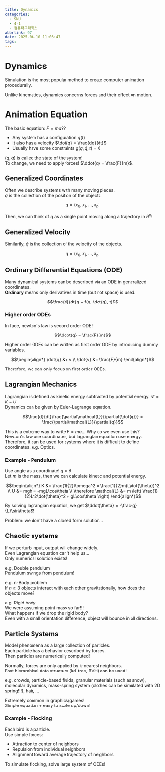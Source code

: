 ```yaml
---
title: Dynamics
categories:
  - SNU
  - 4-1
  - 컴퓨터그래픽스
abbrlink: 97
date: 2025-06-10 11:03:47
tags:
---
```


# Dynamics

Simulation is the most popular method to create computer animation procedurally.

Unlike kinematics, dynamics concerns forces and their effect on motion.

# Animation Equation

The basic equation: $F=ma$??

- Any system has a configuration $q(t)$
- It also has a velocity $\dot{q} = \frac{dq}{dt}$
- Usually have some constraints $g(q, \dot{q}, t) = 0$

$(q, \dot{q})$ is called the state of the system!  
To change, we need to apply forces! $\ddot{q} = \frac{F}{m}$.

## Generalized Coordinates

Often we describe systems with many moving pieces.  
$q$ is the collection of the position of the objects.

$$q = (x_0, x_1, \ldots, x_n)$$

Then, we can think of $q$ as a single point moving along a trajectory in $R^n$!

## Generalized Velocity

Similarily, $\dot{q}$ is the collection of the velocity of the objects.

$$\dot{q} = (\dot{x}_0, \dot{x}_1, \ldots, \dot{x}_n)$$

## Ordinary Differential Equations (ODE)

Many dynamical systems can be described via an ODE in generalized coordinates.  
**Ordinary** means only derivatives in time (but not space) is used.

$$\frac{d}{dt}q = f(q, \dot{q}, t)$$

### Higher order ODEs

In face, newton's law is second order ODE!

$$\ddot{q} = \frac{F}{m}$$

Higher order ODEs can be written as first order ODE by introducing dummy variables.

$$\begin{align*}
\dot{q} &= v \\
\dot{v} &= \frac{F}{m}
\end{align*}$$

Therefore, we can only focus on first order ODEs.

## Lagrangian Mechanics

Lagrangian is defined as kinetic energy subtracted by potential energy. $\mathcal{L} = K-U$  
Dynamics can be given by Euler-Lagrange equation.

$$\frac{d}{dt}\frac{\partial\mathcal{L}}{\partial{\dot{q}}} = \frac{\partial\mathcal{L}}{\partial{q}}$$

This is a extreme way to write $F=ma$... Why do we even use this?  
Newton's law use coordinates, but lagrangian equation use energy.  
Therefore, it can be used for systems where it is difficult to define coordinates. e.g. Optics.

### Example - Pendulum

Use angle as a coordinate! $q = \theta$  
Let $m$ is the mass, then we can calculate kinetic and potential energy.

$$\begin{align*}
K &= \frac{1}{2}I\omega^2 = \frac{1}{2}m(L\dot{\theta})^2 \\
U &= mgh = -mgL\cos\theta \\
\therefore \mathcal{L} &= m \left( \frac{1}{2}L^2\dot{\theta}^2 + gL\cos\theta \right)
\end{align*}$$

By solving lagrangian equation, we get $\ddot{\theta} = -\frac{g}{L}\sin\theta$!

Problem: we don't have a closed form solution...

## Chaotic systems

If we perturb input, output will change widely.  
Even Lagrangian equation can't help us...  
Only numerical solution exists!

e.g. Double pendulum  
Pendulum swings from pendulum!

e.g. n-Body problem  
If $n \geq 3$ objects interact with each other gravitationally, how does the objects move?

e.g. Rigid body  
We were assuming point mass so far!!!  
What happens if we drop the rigid body?  
Even with a small orientation difference, object will bounce in all directions.

## Particle Systems

Model phenomena as a large collection of particles.  
Each particle has a behavior described by forces.  
Then particles are numerically computed!

Normally, forces are only applied by k-nearest neighbors.  
Fast hierarchical data structure (kd-tree, BVH) can be used!

e.g. crowds, particle-based fluids, granular materials (such as snow), molecular dynamics, mass-spring system (clothes can be simulated with 2D spring!!!), hair, ...

Extremely common in graphics/games!  
Simple equation + easy to scale up/down!

### Example - Flocking

Each bird is a particle.  
Use simple forces:

- Attraction to center of neighbors
- Repulsion from individual neighbors
- Alignment toward average trajectory of neighbors

To simulate flocking, solve large system of ODEs!
